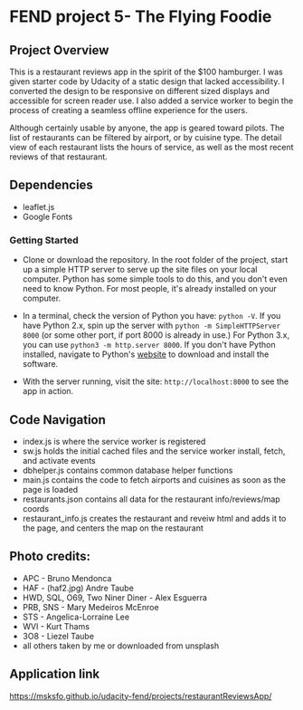 # FEND project 5- The Flying Foodie

## Project Overview

This is a restaurant reviews app in the spirit of the $100 hamburger. I was given starter code by Udacity of a static design that lacked accessibility. I converted the design to be responsive on different sized displays and accessible for screen reader use. I also added a service worker to begin the process of creating a seamless offline experience for the users.

Although certainly usable by anyone, the app is geared toward pilots. The list of restaurants can be filtered by airport, or by cuisine type. The detail view of each restaurant lists the hours of service, as well as the most recent reviews of that restaurant. 


## Dependencies 

* leaflet.js
* Google Fonts

### Getting Started

* Clone or download the repository.  In the root folder of the project, start up a simple HTTP server to serve up the site files on your local computer. Python has some simple tools to do this, and you don't even need to know Python. For most people, it's already installed on your computer. 

* In a terminal, check the version of Python you have: `python -V`. If you have Python 2.x, spin up the server with `python -m SimpleHTTPServer 8000` (or some other port, if port 8000 is already in use.) For Python 3.x, you can use `python3 -m http.server 8000`. If you don't have Python installed, navigate to Python's [website](https://www.python.org/) to download and install the software.

* With the server running, visit the site: `http://localhost:8000` to see the app in action.

## Code Navigation 

* index.js is where the service worker is registered
* sw.js holds the initial cached files and the service worker install, fetch, and activate events
* dbhelper.js contains common database helper functions
* main.js contains the code to fetch airports and cuisines as soon as the page is loaded
* restaurants.json contains all data for the restaurant info/reviews/map coords
* restaurant_info.js creates the restaurant and reveiw html and adds it to the page, and centers the map on the restaurant


## Photo credits:

* APC - Bruno Mendonca
* HAF - (haf2.jpg) Andre Taube
* HWD, SQL, O69, Two Niner Diner - Alex Esguerra
* PRB, SNS - Mary Medeiros McEnroe
* STS - Angelica-Lorraine Lee
* WVI - Kurt Thams
* 3O8 - Liezel Taube
* all others taken by me or downloaded from unsplash

## Application link 

https://msksfo.github.io/udacity-fend/projects/restaurantReviewsApp/



